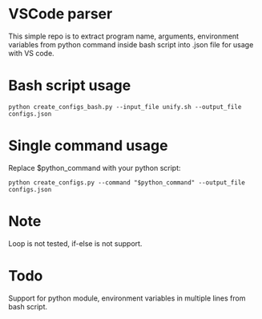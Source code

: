 # VSCode parser
This simple repo is to extract program name, arguments, environment variables from python command inside bash script into .json file for usage with VS code.
# Bash script usage
```
python create_configs_bash.py --input_file unify.sh --output_file configs.json
```
# Single command usage
Replace $python_command with your python script:
```
python create_configs.py --command "$python_command" --output_file configs.json
```
# Note
Loop is not tested, if-else is not support.
# Todo
Support for python module, environment variables in multiple lines from bash script.